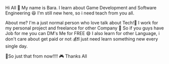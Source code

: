 Hi All 👋 My name is Bara.
I learn about Game Development and Software Engineering 😆
I'm still new here, so i need teach from you all.

About me? 
I'm a just normal person who love talk about Tech!🍪
I work for my personal project and freelance for other Company 🤔
So if you guys have Job for me you can DM's Me for FREE 😄
I also learn for other Language, i don't care about get paid or not 💰❗I just need learn something new every single day.

🍎So just that from now!!!! 🎮
Thanks All
